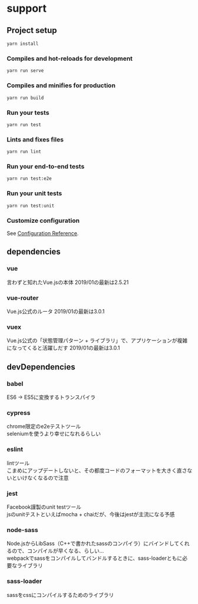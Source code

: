 # support

## Project setup
```
yarn install
```

### Compiles and hot-reloads for development
```
yarn run serve
```

### Compiles and minifies for production
```
yarn run build
```

### Run your tests
```
yarn run test
```

### Lints and fixes files
```
yarn run lint
```

### Run your end-to-end tests
```
yarn run test:e2e
```

### Run your unit tests
```
yarn run test:unit
```

### Customize configuration
See [Configuration Reference](https://cli.vuejs.org/config/).


## dependencies
### vue
言わずと知れたVue.jsの本体
2019/01の最新は2.5.21

### vue-router
Vue.js公式のルータ
2019/01の最新は3.0.1

### vuex
Vue.js公式の「状態管理パターン + ライブラリ」で、アプリケーションが複雑になってくると活躍しだす
2019/01の最新は3.0.1

## devDependencies
### babel
ES6 -> ES5に変換するトランスパイラ

### cypress
chrome限定のe2eテストツール<br>
seleniumを使うより幸せになれるらしい

### eslint
lintツール<br>
こまめにアップデートしないと、その都度コードのフォーマットを大きく直さないといけなくなるので注意

### jest
Facebook謹製のunit testツール<br>
jsのunitテストといえばmocha + chaiだが、今後はjestが主流になる予感

### node-sass
Node.jsからLibSass（C++で書かれたsassのコンパイラ）にバインドしてくれるので、コンパイルが早くなる、らしい...<br>
webpackでsassをコンパイルしてバンドルするときに、sass-loaderともに必要なライブラリ

### sass-loader
sassをcssにコンパイルするためのライブラリ